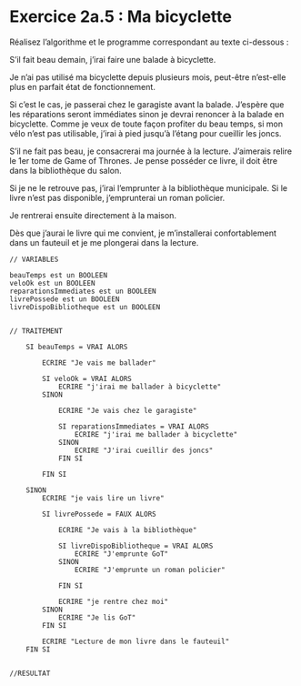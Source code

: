 # Exercice 2a.5 : Ma bicyclette

Réalisez l’algorithme et le programme correspondant au texte ci-dessous :

S’il fait beau demain, j’irai faire une balade à bicyclette.

Je n’ai pas utilisé ma bicyclette depuis plusieurs mois, peut-être n’est-elle plus en parfait état de fonctionnement.

Si c’est le cas, je passerai chez le garagiste avant la balade. J’espère que les réparations seront immédiates sinon je devrai renoncer à la balade en bicyclette. Comme je veux de toute façon profiter du beau temps, si mon vélo n’est pas utilisable, j’irai à pied jusqu’à l’étang pour cueillir les joncs.

S’il ne fait pas beau, je consacrerai ma journée à la lecture. J’aimerais relire le 1er tome de Game of Thrones. Je pense posséder ce livre, il doit être dans la bibliothèque du salon.

Si je ne le retrouve pas, j’irai l’emprunter à la bibliothèque municipale. Si le livre n’est pas disponible, j’emprunterai un roman policier.

Je rentrerai ensuite directement à la maison.

Dès que j’aurai le livre qui me convient, je m’installerai confortablement dans un fauteuil et je me plongerai dans la lecture.


```
// VARIABLES

beauTemps est un BOOLEEN
veloOk est un BOOLEEN
reparationsImmediates est un BOOLEEN
livrePossede est un BOOLEEN
livreDispoBibliotheque est un BOOLEEN


// TRAITEMENT

	SI beauTemps = VRAI ALORS
	
		ECRIRE "Je vais me ballader"
		
		SI veloOk = VRAI ALORS
			ECRIRE "j'irai me ballader à bicyclette"
		SINON 
		
			ECRIRE "Je vais chez le garagiste"
			
			SI reparationsImmediates = VRAI ALORS 
				ECRIRE "j'irai me ballader à bicyclette"
			SINON
				ECRIRE "J'irai cueillir des joncs"
			FIN SI
			
		FIN SI
		
	SINON
		ECRIRE "je vais lire un livre"
		
		SI livrePossede = FAUX ALORS
					 
			ECRIRE "Je vais à la bibliothèque"
			
			SI livreDispoBibliotheque = VRAI ALORS
				ECRIRE "J'emprunte GoT"
			SINON
				ECRIRE "J'emprunte un roman policier"
				
			FIN SI
			
			ECRIRE "je rentre chez moi"
		SINON
			ECRIRE "Je lis GoT"
		FIN SI
		
		ECRIRE "Lecture de mon livre dans le fauteuil"
	FIN SI


//RESULTAT 
	
```









